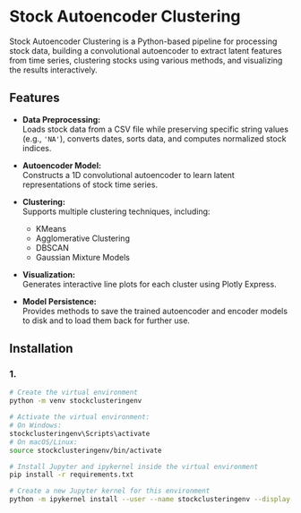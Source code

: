 # Stock Autoencoder Clustering

Stock Autoencoder Clustering is a Python-based pipeline for processing stock data, building a convolutional autoencoder to extract latent features from time series, clustering stocks using various methods, and visualizing the results interactively.

## Features

- **Data Preprocessing:**  
  Loads stock data from a CSV file while preserving specific string values (e.g., `'NA'`), converts dates, sorts data, and computes normalized stock indices.

- **Autoencoder Model:**  
  Constructs a 1D convolutional autoencoder to learn latent representations of stock time series.

- **Clustering:**  
  Supports multiple clustering techniques, including:
  - KMeans
  - Agglomerative Clustering
  - DBSCAN
  - Gaussian Mixture Models

- **Visualization:**  
  Generates interactive line plots for each cluster using Plotly Express.

- **Model Persistence:**  
  Provides methods to save the trained autoencoder and encoder models to disk and to load them back for further use.

## Installation

### 1. 

```bash
# Create the virtual environment
python -m venv stockclusteringenv

# Activate the virtual environment:
# On Windows:
stockclusteringenv\Scripts\activate
# On macOS/Linux:
source stockclusteringenv/bin/activate

# Install Jupyter and ipykernel inside the virtual environment
pip install -r requirements.txt

# Create a new Jupyter kernel for this environment
python -m ipykernel install --user --name stockclusteringenv --display-name "stockclusteringenv"
```